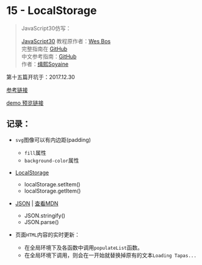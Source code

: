 # 15 - LocalStorage

> JavaScript30仿写：
>
> [JavaScript30](https://javascript30.com) 教程原作者：[Wes Bos](https://github.com/wesbos)    
> 完整指南在 [GitHub](https://github.com/wesbos/JavaScript30)  
> 中文参考指南：[GitHub](https://github.com/soyaine/JavaScript30)  
> 作者：[缉熙Soyaine](https://github.com/soyaine)

第十五篇开坑于：2017.12.30

[参考链接](https://github.com/soyaine/JavaScript30/tree/master/15%20-%20LocalStorage)

[demo 预览链接](https://hehe1111.github.io/js_demo/js30/15%20-%20LocalStorage/)

## 记录：
- `svg`图像可以有内边距(padding)
    - `fill`属性
    - `background-color`属性

- [LocalStorage](https://developer.mozilla.org/zh-CN/docs/Web/API/Storage/LocalStorage)
    - localStorage.setItem()
    - localStorage.getItem()

- [JSON](http://javascript.ruanyifeng.com/stdlib/json.html) | [查看MDN](https://developer.mozilla.org/zh-CN/docs/Web/JavaScript/Reference/Global_Objects/JSON)
    - JSON.stringify()
    - JSON.parse()

- 页面`HTML`内容的实时更新：
    - 在全局环境下及各函数中调用`populateList`函数。
    - 在全局环境下调用，则会在一开始就替换掉原有的文本`Loading Tapas...`
